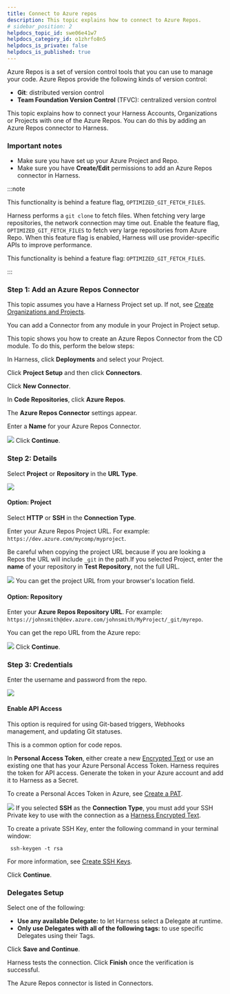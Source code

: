 ```yaml
---
title: Connect to Azure repos
description: This topic explains how to connect to Azure Repos.
# sidebar_position: 2
helpdocs_topic_id: swe06e41w7
helpdocs_category_id: o1zhrfo8n5
helpdocs_is_private: false
helpdocs_is_published: true
---
```


Azure Repos is a set of version control tools that you can use to manage your code. Azure Repos provide the following kinds of version control:

* **Git**: distributed version control
* **Team Foundation Version Control** (TFVC): centralized version control

This topic explains how to connect your Harness Accounts, Organizations or Projects with one of the Azure Repos. You can do this by adding an Azure Repos connector to Harness.

### Important notes

* Make sure you have set up your Azure Project and Repo.
* Make sure you have **Create/Edit** permissions to add an Azure Repos connector in Harness.

:::note

This functionality is behind a feature flag, `OPTIMIZED_GIT_FETCH_FILES`.

Harness performs a `git clone` to fetch files. When fetching very large repositories, the network connection may time out. Enable the feature flag, `OPTIMIZED_GIT_FETCH_FILES` to fetch very large repositories from Azure Repo. When this feature flag is enabled, Harness will use provider-specific APIs to improve performance.

  This functionality is behind a feature flag: `OPTIMIZED_GIT_FETCH_FILES`.

:::

### Step 1: Add an Azure Repos Connector

This topic assumes you have a Harness Project set up. If not, see [Create Organizations and Projects](../../organizations-and-projects/create-an-organization.md).​

You can add a Connector from any module in your Project in Project setup.

This topic shows you how to create an Azure Repos Connector from the CD module. To do this, perform the below steps:​

In Harness, click **Deployments** and select your Project.

Click **Project Setup** and then click **Connectors**.

Click **New Connector**.

In **Code Repositories**, click **Azure Repos**.

The **Azure Repos Connector** settings appear.

Enter a **Name** for your Azure Repos Connector.

![](../static/connect-to-a-azure-repo-00.png)
Click **Continue**.

### Step 2: Details

Select **Project** or **Repository** in the **URL Type**.

![](../static/connect-to-a-azure-repo-01.png)
#### Option: Project

Select **HTTP** or **SSH** in the **Connection Type**.

Enter your Azure Repos Project URL. For example: `https://dev.azure.com/mycomp/myproject`.

Be careful when copying the project URL because if you are looking a Repos the URL will include `_git` in the path.If you selected Project, enter the **name** of your repository in **Test Repository**, not the full URL.

![](../static/connect-to-a-azure-repo-02.png)
You can get the project URL from your browser's location field.

#### Option: Repository

Enter your **Azure Repos Repository URL**. For example: `https://johnsmith@dev.azure.com/johnsmith/MyProject/_git/myrepo`.

 You can get the repo URL from the Azure repo:

![](../static/connect-to-a-azure-repo-03.png)
Click **Continue**.

### Step 3: Credentials

Enter the username and password from the repo.

![](../static/connect-to-a-azure-repo-04.png)
#### Enable API Access

This option is required for using Git-based triggers, Webhooks management, and updating Git statuses.​

This is a common option for code repos.

In **Personal Access Token**, either create a new [Encrypted Text](../../Secrets/2-add-use-text-secrets.md) or use an existing one that has your Azure Personal Access Token.​ Harness requires the token for API access. Generate the token in your Azure account and add it to Harness as a Secret.

To create a Personal Acces Token in Azure, see [Create a PAT](https://docs.microsoft.com/en-us/azure/devops/organizations/accounts/use-personal-access-tokens-to-authenticate?view=azure-devops&tabs=Windows#create-a-pat).

![](../static/connect-to-a-azure-repo-05.png)
If you selected **SSH** as the **Connection Type**, you must add your SSH Private key to use with the connection as a [Harness Encrypted Text](../../Secrets/2-add-use-text-secrets.md).

To create a private SSH Key, enter the following command in your terminal window:


```
 ssh-keygen -t rsa
```
For more information​, see [Create SSH Keys](https://docs.microsoft.com/en-us/azure/devops/repos/git/use-ssh-keys-to-authenticate?view=azure-devops#step-1-create-your-ssh-keys).

Click **Continue**.

### Delegates Setup

Select one of the following:

* **Use any available Delegate:** to let Harness select a Delegate at runtime.
* **Only use Delegates with all of the following tags:** to use specific Delegates using their Tags.

Click **Save and Continue**.

Harness tests the connection. Click **Finish** once the verification is successful.​

The Azure Repos connector is listed in Connectors.

